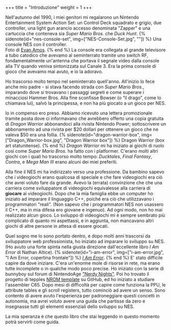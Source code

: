 +++
title = "Introduzione"
weight = 1
+++

Nell'autunno del 1990, i miei genitori mi regalarono un Nintendo Entertainment
System Action Set: un Control Deck squadrato e grigio, due controller, una light gun arancio accesso denominata "Zapper"
e una cartuccia che conteneva sia _Super Mario
Bros._ che _Duck Hunt_. {% sidenote(id="nes-console-set",
img=["NES-Console-Set.jpg", ""]) %}
Una console NES con il controller.\
Foto di [Evan Amos](https://commons.wikimedia.org/wiki/User:Evan-Amos).
{% end %}
La console era collegata al grande televisore a tubo catodico
che avevamo al seminterrato tramite uno switch RF, fondamentalmente un'antenna 
che portava il segnale video dalla console alla TV quando veniva sintonizzata sul Canale 3.
Era la prima console di gioco che avevamo mai avuto, e io la adoravo.

Ho trascorso molto tempo nel seminterrato quell'anno. All'inizio lo fece anche mio padre -
si stava facendo strada con _Super Mario Bros._, imparando dove si trovavano i passaggi segreti
e come superare i minacciosi Hammer Bros.
Alla fine sconfisse Bowser (o “il drago”, come lo chiamava lui), salvò la
principessa, e non ha più giocato a un gioco per NES.

Io in compenso ero preso. Abbiamo ricevuto una lettera promozionale tramite posta
dove ci informavano che avrebbero offerto una copia gratuita di _Dragon Warrior_
abbonandoci alla rivista Nintendo Power; sottoscrivere
un abbonamento ad una rivista per $20 dollari per ottenere un gioco che ne valeva $50
era una follia. {% sidenote(id="dragon-warrior-box",
img=["Dragon_Warrior-box.jpg", "Dragon Warrior box"]) %}
Dragon Warrior (box art statunitense).
{% end %}
_Dragon Warrior_ mi ha iniziato ai giochi di ruolo cosi come
 _Super Mario Bros._ ha fatto con i platformer. 
C'erano molti altri giochi con i quali ho trascorso molto tempo: _Ducktales_, _Final Fantasy_,
_Contra_, e _Mega Man III_ erano alcuni dei miei preferiti.

Alla fine il NES mi ha indirizzato verso una professione. Da bambino sapevo 
che i videogiochi erano qualcosa di speciale e che fare videogiochi era ciò che avrei
voluto fare da grande. Avevo la (errata) convinzione che che una carriera come sviluppatore di videogiochi
equivalesse alla carriera di **giocare** ai videogiochi. Dopo che la mia famiglia ebbe un computer ho iniziato
ad imparare il linguaggio C++, poiché era ciò che utilizzavano i programmatori "reali". (Non sapevo che i programmatori NES 
non usassero il C++, ma in mia difesa ero giovane e ingenuo).
Ad ogni modo, non ho mai realizzato alcun gioco. Lo sviluppo di videogiochi mi è sempre sembrato
più complicato di quanto mi aspettassi, e in aggiunta, non mancavano altri giochi di altre persone in attesa di essere giocati.

Quel sogno me lo sono portato dentro, e dopo molti anni trascorsi da sviluppatore web professionista,
ho iniziato ad imparare lo sviluppo su NES. (Ho avuto una forte spinta nella giusta direzione 
dall'eccellente libro _I Am Error_ di Nathan Altice). {% sidenote(id="i-am-error",
img=["i-am-error.jpg", "I Am Error, copertina frontale"]) %}
[_I Am Error_](https://mitpress.mit.edu/books/i-am-error).
{% end %}
E' stato difficile capire da dove iniziare. C'era un'enorme mole di risorse in rete,
ma erano tutte incomplete o in qualche modo poco precise. Ho iniziato con la serie di bunnyboy sul 
forum di NintendoAge ["Nerdy Nights"](https://nerdy-nights.nes.science). Poi ho trovato il progetto di tepples
[NROM template](https://github.com/pinobatch/nrom-template) su GitHub, ed ho iniziato a studiare l'assembler C65.
Dopo mesi di difficoltà per capire come funziona la PPU, le attribute tables e gli scroll registers, 
tutto cominciò ad avere un senso. Sono contento di avere avuto l'esperienza 
per padroneggiare questi concetti in autonomia, ma avrei voluto avere una guida che 
partisse da zero e insegnasse tutti gli elementi essenziali dello sviluppo su NES.

La mia speranza è che questo libro che stai leggendo in questo momento potrà servirti come guida.


